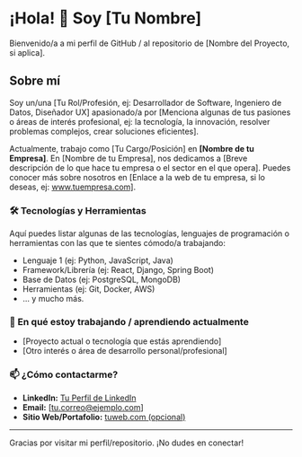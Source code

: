 # ¡Hola! 👋 Soy [Tu Nombre]

Bienvenido/a a mi perfil de GitHub / al repositorio de [Nombre del Proyecto, si aplica].

## Sobre mí

Soy un/una [Tu Rol/Profesión, ej: Desarrollador de Software, Ingeniero de Datos, Diseñador UX] apasionado/a por [Menciona algunas de tus pasiones o áreas de interés profesional, ej: la tecnología, la innovación, resolver problemas complejos, crear soluciones eficientes].

Actualmente, trabajo como [Tu Cargo/Posición] en **[Nombre de tu Empresa]**. En [Nombre de tu Empresa], nos dedicamos a [Breve descripción de lo que hace tu empresa o el sector en el que opera]. Puedes conocer más sobre nosotros en [Enlace a la web de tu empresa, si lo deseas, ej: www.tuempresa.com].

### 🛠️ Tecnologías y Herramientas

Aquí puedes listar algunas de las tecnologías, lenguajes de programación o herramientas con las que te sientes cómodo/a trabajando:

*   Lenguaje 1 (ej: Python, JavaScript, Java)
*   Framework/Librería (ej: React, Django, Spring Boot)
*   Base de Datos (ej: PostgreSQL, MongoDB)
*   Herramientas (ej: Git, Docker, AWS)
*   ... y mucho más.

### 🌱 En qué estoy trabajando / aprendiendo actualmente

*   [Proyecto actual o tecnología que estás aprendiendo]
*   [Otro interés o área de desarrollo personal/profesional]

### 📫 ¿Cómo contactarme?

*   **LinkedIn:** [Tu Perfil de LinkedIn](https://www.linkedin.com/in/tu-usuario)
*   **Email:** [tu.correo@ejemplo.com]
*   **Sitio Web/Portafolio:** [tuweb.com (opcional)](https://www.tuweb.com)

---

Gracias por visitar mi perfil/repositorio. ¡No dudes en conectar!
